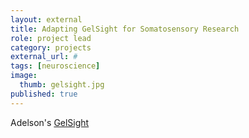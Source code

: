```yaml
---
layout: external
title: Adapting GelSight for Somatosensory Research
role: project lead
category: projects
external_url: #
tags: [neuroscience]
image:
  thumb: gelsight.jpg
published: true
---
```

Adelson's [GelSight](https://news.mit.edu/2017/gelsight-robots-sense-touch-0605)